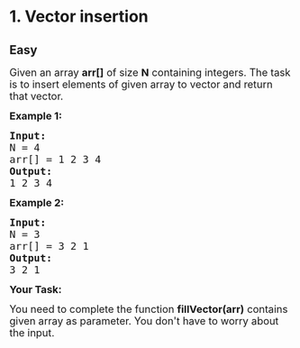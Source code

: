 # 1. Vector insertion
## Easy
<div class="problem-statement">
                <p></p><p><span style="font-size:18px">Given an array <strong>arr[]</strong> of size <strong>N</strong> containing integers. The task is to insert elements of given array to vector and return that vector.</span></p>

<p><span style="font-size:18px"><strong>Example 1:</strong> <strong> </strong></span></p>

<pre><span style="font-size:18px"><strong>Input:</strong>
N = 4
arr[] = 1 2 3 4
<strong>Output: 
</strong>1 2 3 4
</span></pre>

<p><span style="font-size:18px"><strong>Example 2: </strong></span></p>

<pre><span style="font-size:18px"><strong>Input:</strong>
N = 3
arr[] = 3 2 1
<strong>Output: </strong>
3 2 1&nbsp;
</span></pre>

<p><span style="font-size:18px"><strong>Your Task:</strong> </span></p>

<p><span style="font-size:18px">You need to complete the function <strong>fillVector(arr)</strong> contains given&nbsp;array&nbsp;as parameter. You don't have to worry about the input.</span></p>
 <p></p>
            </div>